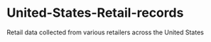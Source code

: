 # United-States-Retail-records
Retail data collected from various retailers across the United States
